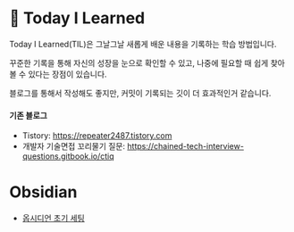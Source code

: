 # 📝 Today I Learned

Today I Learned(TIL)은 그날그날 새롭게 배운 내용을 기록하는 학습 방법입니다.

꾸준한 기록을 통해 자신의 성장을 눈으로 확인할 수 있고, 나중에 필요할 때 쉽게 찾아볼 수 있다는 장점이 있습니다.

블로그를 통해서 작성해도 좋지만, 커밋이 기록되는 깃이 더 효과적인거 같습니다.

#### 기존 블로그

- Tistory: https://repeater2487.tistory.com
- 개발자 기술면접 꼬리물기 질문:
  https://chained-tech-interview-questions.gitbook.io/ctiq

# Obsidian
- [옵시디언 초기 세팅](Obsidian/obsidian-init-settings)